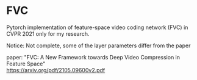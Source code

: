 # FVC  
Pytorch implementation of feature-space video coding network (FVC) in CVPR 2021 only for my research.  
  
Notice: Not complete, some of the layer parameters differ from the paper  
  
paper: "FVC: A New Framework towards Deep Video Compression in Feature Space"  
https://arxiv.org/pdf/2105.09600v2.pdf 
